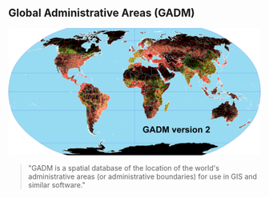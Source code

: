 ## Global Administrative Areas (GADM)

![Spatial Data Bootcamp: Credible Data Sources - Global Administrative Boundaries](images/gadm2.png)

> "GADM is a spatial database of the location of the world's administrative areas (or administrative boundaries) for use in GIS and similar software."
